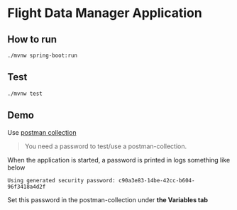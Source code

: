 # Flight Data Manager Application

## How to run
```shell
./mvnw spring-boot:run
```

## Test
```shell
./mvnw test
```

## Demo

Use [postman collection](./postman_collection.json)

> You need a password to test/use a postman-collection.

When the application is started, a password is printed in logs something like below
```
Using generated security password: c90a3e83-14be-42cc-b604-96f3418a4d2f
```

Set this password in the postman-collection under **the Variables tab**
